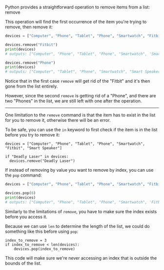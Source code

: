 Python provides a straightforward operation to remove items from a list: remove

This operation will find the first occurrence of the item you're trying to remove, then remove it:


```python
devices = ["Computer", "Phone", "Tablet", "Phone", "Smartwatch", "Fitbit", "Smart Speaker"]

devices.remove("Fitbit") 
print(devices) 
# outputs: ["Computer", "Phone", "Tablet", "Phone", "Smartwatch", 'Smart Speaker']

devices.remove("Phone")
print(devices) 
# outputs: ["Computer", "Tablet", "Phone", "Smartwatch", "Smart Speaker"]
```

Notice that in the first case `remove` will get rid of the "Fitbit" and it's then gone from the list entirely.

However, since the second `remove` is getting rid of a "Phone", and there are two "Phones" in the list, we are still left with one after the operation.



<hr/>

One limitation to the `remove` command is that the item has to exist in the list for you to remove it, otherwise there will be an error.

To be safe, you can use the `in` keyword to first check if the item is in the list before you try to remove it:


```
devices = ["Computer", "Phone", "Tablet", "Phone", "Smartwatch", "Fitbit", "Smart Speaker"]

if "Deadly Laser" in devices:
  devices.remove("Deadly Laser")
```



If instead of removing by value you want to remove by index, you can use the `pop` command:


```python
devices = ["Computer", "Phone", "Tablet", "Phone", "Smartwatch", "Fitbit", "Smart Speaker"]

devices.pop(6)
print(devices) 
# outputs: ["Computer", "Phone", "Tablet", "Phone", "Smartwatch", 'Fitbit']
```

Similarly to the limitations of `remove`, you have to make sure the index exists before you access it.



Because we can use `len` to determine the length of the list, we could do something like this before using `pop`:


```
index_to_remove = 3
if index_to_remove < len(devices):
	devices.pop(index_to_remove)
```

This code will make sure we're never accessing an index that is outside the bounds of the list.